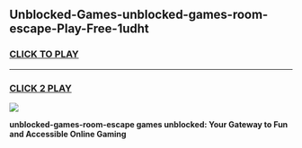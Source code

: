 
## Unblocked-Games-unblocked-games-room-escape-Play-Free-1udht
<h3>
<a href="https://premium76.site?title=unblocked-games-room-escape&ref=23A">CLICK TO PLAY</a></h3>
<hr>

<h3>
<a href="https://premium76.site?title=unblocked-games-room-escape&ref=23A">CLICK 2 PLAY</a>
  
</h3>

<a href="https://premium76.site?title=unblocked-games-room-escape&ref=23A"><img src="https://clearcache.store/games.png"></a>


**unblocked-games-room-escape games unblocked: Your Gateway to Fun and Accessible Online Gaming**

